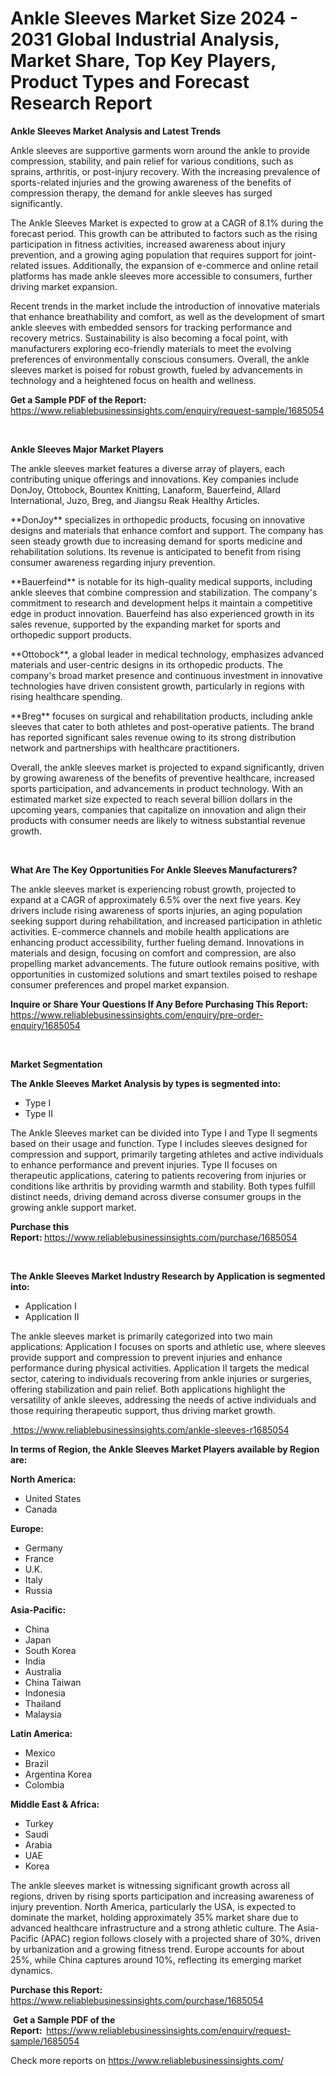 <p><h1>Ankle Sleeves Market Size 2024 - 2031 Global Industrial Analysis, Market Share, Top Key Players, Product Types and Forecast Research Report</h1></p><p><strong>Ankle Sleeves Market Analysis and Latest Trends</strong></p>
<p><p>Ankle sleeves are supportive garments worn around the ankle to provide compression, stability, and pain relief for various conditions, such as sprains, arthritis, or post-injury recovery. With the increasing prevalence of sports-related injuries and the growing awareness of the benefits of compression therapy, the demand for ankle sleeves has surged significantly.</p><p>The Ankle Sleeves Market is expected to grow at a CAGR of 8.1% during the forecast period. This growth can be attributed to factors such as the rising participation in fitness activities, increased awareness about injury prevention, and a growing aging population that requires support for joint-related issues. Additionally, the expansion of e-commerce and online retail platforms has made ankle sleeves more accessible to consumers, further driving market expansion.</p><p>Recent trends in the market include the introduction of innovative materials that enhance breathability and comfort, as well as the development of smart ankle sleeves with embedded sensors for tracking performance and recovery metrics. Sustainability is also becoming a focal point, with manufacturers exploring eco-friendly materials to meet the evolving preferences of environmentally conscious consumers. Overall, the ankle sleeves market is poised for robust growth, fueled by advancements in technology and a heightened focus on health and wellness.</p></p>
<p><strong>Get a Sample PDF of the Report:&nbsp;</strong> <a href="https://www.reliablebusinessinsights.com/enquiry/request-sample/1685054?utm_campaign=1837&utm_medium=2&utm_source=Github&utm_content=ia&utm_term=30122024&utm_id=ankle-sleeves">https://www.reliablebusinessinsights.com/enquiry/request-sample/1685054</a></p>
<p>&nbsp;</p>
<p><strong>Ankle Sleeves Major Market Players</strong></p>
<p><p>The ankle sleeves market features a diverse array of players, each contributing unique offerings and innovations. Key companies include DonJoy, Ottobock, Bountex Knitting, Lanaform, Bauerfeind, Allard International, Juzo, Breg, and Jiangsu Reak Healthy Articles.</p><p>**DonJoy** specializes in orthopedic products, focusing on innovative designs and materials that enhance comfort and support. The company has seen steady growth due to increasing demand for sports medicine and rehabilitation solutions. Its revenue is anticipated to benefit from rising consumer awareness regarding injury prevention.</p><p>**Bauerfeind** is notable for its high-quality medical supports, including ankle sleeves that combine compression and stabilization. The company's commitment to research and development helps it maintain a competitive edge in product innovation. Bauerfeind has also experienced growth in its sales revenue, supported by the expanding market for sports and orthopedic support products.</p><p>**Ottobock**, a global leader in medical technology, emphasizes advanced materials and user-centric designs in its orthopedic products. The company's broad market presence and continuous investment in innovative technologies have driven consistent growth, particularly in regions with rising healthcare spending.</p><p>**Breg** focuses on surgical and rehabilitation products, including ankle sleeves that cater to both athletes and post-operative patients. The brand has reported significant sales revenue owing to its strong distribution network and partnerships with healthcare practitioners.</p><p>Overall, the ankle sleeves market is projected to expand significantly, driven by growing awareness of the benefits of preventive healthcare, increased sports participation, and advancements in product technology. With an estimated market size expected to reach several billion dollars in the upcoming years, companies that capitalize on innovation and align their products with consumer needs are likely to witness substantial revenue growth.</p></p>
<p>&nbsp;</p>
<p><strong>What Are The Key Opportunities For Ankle Sleeves Manufacturers?</strong></p>
<p><p>The ankle sleeves market is experiencing robust growth, projected to expand at a CAGR of approximately 6.5% over the next five years. Key drivers include rising awareness of sports injuries, an aging population seeking support during rehabilitation, and increased participation in athletic activities. E-commerce channels and mobile health applications are enhancing product accessibility, further fueling demand. Innovations in materials and design, focusing on comfort and compression, are also propelling market advancements. The future outlook remains positive, with opportunities in customized solutions and smart textiles poised to reshape consumer preferences and propel market expansion.</p></p>
<p><strong>Inquire or Share Your Questions If Any Before Purchasing This Report:</strong> <a href="https://www.reliablebusinessinsights.com/enquiry/pre-order-enquiry/1685054?utm_campaign=1837&utm_medium=2&utm_source=Github&utm_content=ia&utm_term=30122024&utm_id=ankle-sleeves">https://www.reliablebusinessinsights.com/enquiry/pre-order-enquiry/1685054</a></p>
<p>&nbsp;</p>
<p><strong>Market Segmentation</strong></p>
<p><strong>The Ankle Sleeves Market Analysis by types is segmented into:</strong></p>
<p><ul><li>Type I</li><li>Type II</li></ul></p>
<p><p>The Ankle Sleeves market can be divided into Type I and Type II segments based on their usage and function. Type I includes sleeves designed for compression and support, primarily targeting athletes and active individuals to enhance performance and prevent injuries. Type II focuses on therapeutic applications, catering to patients recovering from injuries or conditions like arthritis by providing warmth and stability. Both types fulfill distinct needs, driving demand across diverse consumer groups in the growing ankle support market.</p></p>
<p><strong>Purchase this Report:&nbsp;</strong><a href="https://www.reliablebusinessinsights.com/purchase/1685054?utm_campaign=1837&utm_medium=2&utm_source=Github&utm_content=ia&utm_term=30122024&utm_id=ankle-sleeves">https://www.reliablebusinessinsights.com/purchase/1685054</a></p>
<p>&nbsp;</p>
<p><strong>The Ankle Sleeves Market Industry Research by Application is segmented into:</strong></p>
<p><ul><li>Application I</li><li>Application II</li></ul></p>
<p><p>The ankle sleeves market is primarily categorized into two main applications: Application I focuses on sports and athletic use, where sleeves provide support and compression to prevent injuries and enhance performance during physical activities. Application II targets the medical sector, catering to individuals recovering from ankle injuries or surgeries, offering stabilization and pain relief. Both applications highlight the versatility of ankle sleeves, addressing the needs of active individuals and those requiring therapeutic support, thus driving market growth.</p></p>
<p><a href="https://www.reliablebusinessinsights.com/ankle-sleeves-r1685054?utm_campaign=1837&utm_medium=2&utm_source=Github&utm_content=ia&utm_term=30122024&utm_id=ankle-sleeves">&nbsp;https://www.reliablebusinessinsights.com/ankle-sleeves-r1685054</a></p>
<p><strong>In terms of Region, the Ankle Sleeves Market Players available by Region are:</strong></p>
<p>
    <p> <strong> North America: </strong>
        <ul>
            <li>United States</li>
            <li>Canada</li>
        </ul>
        </p> 
    <p> <strong> Europe: </strong>
        <ul>
            <li>Germany</li>
            <li>France</li>
            <li>U.K.</li>
            <li>Italy</li>
            <li>Russia</li>
        </ul>
        </p> 
    <p> <strong> Asia-Pacific: </strong>
        <ul>
            <li>China</li>
            <li>Japan</li>
            <li>South Korea</li>
            <li>India</li>
            <li>Australia</li>
            <li>China Taiwan</li>
            <li>Indonesia</li>
            <li>Thailand</li>
            <li>Malaysia</li>
        </ul>
        </p> 
    <p> <strong> Latin America: </strong>
        <ul>
            <li>Mexico</li>
            <li>Brazil</li>
            <li>Argentina Korea</li>
            <li>Colombia</li>
        </ul>
        </p> 
    <p> <strong> Middle East & Africa: </strong>
        <ul>
            <li>Turkey</li>
            <li>Saudi</li>
            <li>Arabia</li>
            <li>UAE</li>
            <li>Korea</li>
        </ul>
    </p>
    </p>
<p><p>The ankle sleeves market is witnessing significant growth across all regions, driven by rising sports participation and increasing awareness of injury prevention. North America, particularly the USA, is expected to dominate the market, holding approximately 35% market share due to advanced healthcare infrastructure and a strong athletic culture. The Asia-Pacific (APAC) region follows closely with a projected share of 30%, driven by urbanization and a growing fitness trend. Europe accounts for about 25%, while China captures around 10%, reflecting its emerging market dynamics.</p></p>
<p><strong>Purchase this Report: </strong><a href="https://www.reliablebusinessinsights.com/purchase/1685054?utm_campaign=1837&utm_medium=2&utm_source=Github&utm_content=ia&utm_term=30122024&utm_id=ankle-sleeves">https://www.reliablebusinessinsights.com/purchase/1685054</a></p>
<p>&nbsp;<strong>Get a Sample PDF of the Report:&nbsp;&nbsp;</strong><a href="https://www.reliablebusinessinsights.com/enquiry/request-sample/1685054?utm_campaign=1837&utm_medium=2&utm_source=Github&utm_content=ia&utm_term=30122024&utm_id=ankle-sleeves">https://www.reliablebusinessinsights.com/enquiry/request-sample/1685054</a></p>
<p><strong></strong></p>
<p>Check more reports on <a href="https://www.reliablebusinessinsights.com/?utm_campaign=1837&utm_medium=2&utm_source=Github&utm_content=ia&utm_term=30122024&utm_id=ankle-sleeves">https://www.reliablebusinessinsights.com/</a></p>